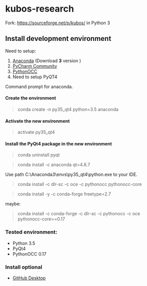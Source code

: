 # kubos-research

Fork: https://sourceforge.net/p/kubos/ in Python 3

## Install development environment

Need to setup:

1. [Anaconda][1] (Download **3** version )
2. [PyCharm Community][2]
3. [PythonOCC][3]
4. Need to setup PyQT4

Command prompt for anaconda.

#### Create the environment

>conda create -n py35_qt4 python=3.5 anaconda


#### Activate the new environment

>activate py35_qt4


#### Install the PyQt4 package in the new environment

>conda uninstall pyqt

>conda install -c anaconda qt=4.8.7

Use path C:\Anaconda3\envs\py35_qt4\python.exe to your IDE.

>conda install -c dlr-sc -c oce -c pythonocc pythonocc-core

>conda install -y -c conda-forge freetype=2.7

maybe:

>conda install -c conda-forge -c dlr-sc -c pythonocc -c oce pythonocc-core==0.17

### Tested environment:

- Python 3.5
- PyQt4
- PythonOCC 0.17


### Install optional

- [GitHub Desktop][4] 


[1]: https://www.continuum.io/downloads/  "Anaconda
  is a freemium open source distribution of the Python and R programming languages for large-scale data processing, predictive analytics, and scientific computing, that aims to simplify package management and deployment"
[2]:https://www.jetbrains.com/pycharm/download "PyCharm"
[3]: http://www.pythonocc.org/download/ "pythonOCC, 3D CAD/CAE/PLM development framework for the Python programming language"
[4]: https://desktop.github.com/ "GitHub Desktop"
